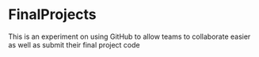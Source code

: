 # FinalProjects
This is an experiment on using GitHub to allow teams to collaborate easier as well as submit their final project code
